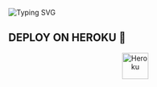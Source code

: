 ![Typing SVG](https://readme-typing-svg.herokuapp.com/?lines=Salam+Mən+Rahid!)
</p></p>




## DEPLOY ON HEROKU 🚀

<p align="center"><a href="https://heroku.com/deploy?template=https://github.com/Vusaldi/hozusoztap"><img align="center" alt="Heroku" width="52px" src="https://www.nicepng.com/png/full/223-2233246_heroku-logo-salesforce-heroku.png"></p>
